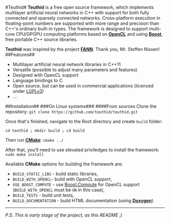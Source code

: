 #Teuthid#
**Teuthid** is a free open source framework, which implements multilayer artificial neural networks in C++ with support for both fully connected and sparsely connected networks. Cross-platform execution in floating-point numbers are supported with more range and precision than C++'s ordinary built-in types. The framework is designed to support multi-core CPU/GPGPU computing platforms based on **[OpenCL](https://www.khronos.org/opencl/)** and using **[Boost](http://www.boost.org/)**, free portable C++ source libraries.

**Teuthid** was inspired by the project **[FANN](http://leenissen.dk/fann/wp/)**. Thank you, Mr. Steffen Nissen!
##Features##
* Multilayer artificial neural network libraries in C++11
* Versatile (possible to adjust many parameters and features)
* Designed with OpenCL support
* Language bindings to C
* Open source, but can be used in commercial applications (licenced under [LGPLv3](https://www.gnu.org/licenses/lgpl-3.0.en.html))
* ...

##Installation##
###On Linux systems###
####From sources
Clone the repository: `git clone https://github.com/teuthid/teuthid.git`

Once that's finished, navigate to the Root directory and create `build` folder:

`cd teuthid ; mkdir build ; cd build`

Then run **[CMake](https://cmake.org/)**: `cmake ../`

After that, you'll need to use elevated priviledges to install the framework: `sudo make install`

Available **CMake** options for building the framework are: 
* `BUILD_STATIC_LIBS` - build static libraries,
* `BUILD_WITH_OPENCL`- build with OpenCL support,
* `USE_BOOST_COMPUTE` - use [Boost.Compute](https://github.com/boostorg/compute) for OpenCL support (`BUILD_WITH_OPENCL` must be `ON` in this case),
* `BUILD_TESTS` - build unit tests,
* `BUILD_DOCUMENTATION` - build HTML documentation (using **[Doxygen](http://www.stack.nl/~dimitri/doxygen/)**).


---
*P.S. This is early stage of the project, as this README* ;)
